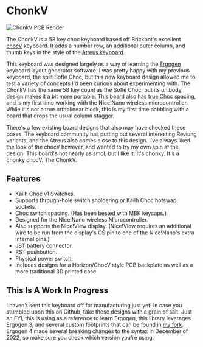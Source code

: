 # ChonkV

![ChonkV PCB Render](/PNG-Render.png)

The ChonkV is a 58 key choc keyboard based off Brickbot's excellent [chocV](https://github.com/brickbots/chocV) keyboard. It adds a number row, an additional outer column, and thumb keys in the style of the [Atreus keyboard](https://shop.keyboard.io/products/keyboardio-atreus).

This keyboard was designed largely as a way of learning the [Ergogen](https://docs.ergogen.xyz) keyboard layout generator software. I was pretty happy with my previous keyboard, the split Sofle Choc, but this new keyboard design allowed me to test a variety of concepts I'd been curious about experimenting with. The ChonkV has the same 58 key count as the Sofle Choc, but its unibody design makes it a bit more portable. This board also has true Choc spacing, and is my first time working with the Nice!Nano wireless microcontroller. While it's not a true ortholinear block, this is my first time dabbling with a board that drops the usual column stagger.

There's a few existing board designs that also may have checked these boxes. The keyboard community has putting out several interesting Reviung variants, and the Atreus also comes close to this design. I've always liked the look of the chocV however, and wanted to try my own spin at the design. This board's not nearly as smol, but I like it. It's chonky. It's a chonky chocV. The ChonkV.

## Features

* Kailh Choc v1 Switches.
* Supports through-hole switch sholdering or Kailh Choc hotswap sockets.
* Choc switch spacing. (Has been bested with MBK keycaps.)
* Designed for the Nice!Nano wireless Microcontroller.
* Also supports the Nice!View display. (Nice!View requires an additional wire to be run from the display's CS pin to one of the Nice!Nano's extra internal pins.)
* JST battery connector.
* RST pushbutton.
* Physical power switch.
* Includes designs for a Horizon/ChocV style PCB backplate as well as a more traditional 3D printed case.

## This Is A Work In Progress

I haven't sent this keyboard off for manufacturing just yet! In case you stumbled upon this on Github, take these designs with a grain of salt. Just an FYI, this is using as a reference to learn Ergogen, this library leverages Ergogen 3, and several custom footprints that can be found in [my fork](https://github.com/ImStuartJones/ergogen). Ergogen 4 made several breaking changes to the syntax in December of 2022, so make sure you check which version you're using.